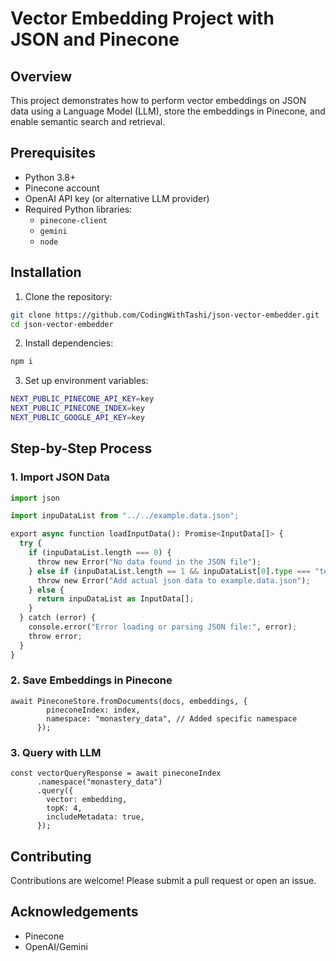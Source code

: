 # Vector Embedding Project with JSON and Pinecone

## Overview
This project demonstrates how to perform vector embeddings on JSON data using a Language Model (LLM), store the embeddings in Pinecone, and enable semantic search and retrieval.

## Prerequisites
- Python 3.8+
- Pinecone account
- OpenAI API key (or alternative LLM provider)
- Required Python libraries:
  - `pinecone-client`
  - `gemini`
  - `node`

## Installation

1. Clone the repository:
```bash
git clone https://github.com/CodingWithTashi/json-vector-embedder.git
cd json-vector-embedder
```

2. Install dependencies:
```bash
npm i
```

3. Set up environment variables:
```bash
NEXT_PUBLIC_PINECONE_API_KEY=key
NEXT_PUBLIC_PINECONE_INDEX=key
NEXT_PUBLIC_GOOGLE_API_KEY=key
```

## Step-by-Step Process

### 1. Import JSON Data
```python
import json

import inpuDataList from "../../example.data.json";

export async function loadInputData(): Promise<InputData[]> {
  try {
    if (inpuDataList.length === 0) {
      throw new Error("No data found in the JSON file");
    } else if (inpuDataList.length == 1 && inpuDataList[0].type === "test") {
      throw new Error("Add actual json data to example.data.json");
    } else {
      return inpuDataList as InputData[];
    }
  } catch (error) {
    console.error("Error loading or parsing JSON file:", error);
    throw error;
  }
}
```

### 2. Save Embeddings in Pinecone
```
await PineconeStore.fromDocuments(docs, embeddings, {
        pineconeIndex: index,
        namespace: "monastery_data", // Added specific namespace
      });
```

### 3. Query with LLM
```
const vectorQueryResponse = await pineconeIndex
      .namespace("monastery_data")
      .query({
        vector: embedding,
        topK: 4,
        includeMetadata: true,
      });
```

## Contributing
Contributions are welcome! Please submit a pull request or open an issue.


## Acknowledgements
- Pinecone
- OpenAI/Gemini
```
